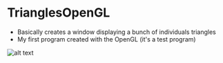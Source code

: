 # TrianglesOpenGL

 - Basically creates a window displaying a bunch of individuals triangles 
 - My first program created with the OpenGL (it's a test program) 
 
![alt text](https://imgur.com/a/cPW3Ekf)
 
